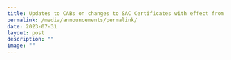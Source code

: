 ```yaml
---
title: Updates to CABs on changes to SAC Certificates with effect from 01 July 2023
permalink: /media/announcements/permalink/
date: 2023-07-31
layout: post
description: ""
image: ""
---
```

